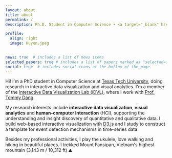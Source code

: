 ```yaml
---
layout: about
title: about
permalink: /
description: Ph.D. Student in Computer Science • <a target="_blank" href="https://www.ttu.edu/">Texas Tech</a>

profile:
  align: right
  image: Huyen.jpeg
  

news: true  # includes a list of news items
selected_papers: true # includes a list of papers marked as "selected={true}"
social: true  # includes social icons at the bottom of the page
---
```


Hi! I'm a PhD student in Computer Science at [Texas Tech University](https://www.ttu.edu/), doing 
research in interactive data visualization and visual analytics. I'm a member of the  [interactive Data Visualization Lab (iDVL)](https://idatavisualizationlab.github.io/), where I work with [Prof.
  Tommy Dang](http://www.myweb.ttu.edu/tnhondan/).


  My research interests include **interactive data
  visualization**, **visual analytics** and **human-computer interaction** (HCI), supporting the
  understanding and insight discovery of quantitative and qualitative data. I build web-based interactive
  visualization with [D3.js]((https://d3js.org/)) and I study to construct a template
  for event  detection mechanisms in time-series data.
  

Besides my professional activities, I play the ukulele, love walking and hiking in beautiful places. I trekked Mount 
Fansipan, Vietnam's highest mountain (3,143 m / 10,312 ft) ⛰️

